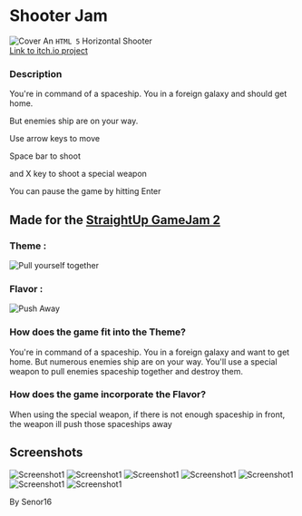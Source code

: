 # Shooter Jam
![Cover](cover.png)
An `HTML 5` Horizontal Shooter   
[Link to itch.io project](https://senor16.itch.io/shooter-jam)

### Description
You're in command of a spaceship. You in a foreign galaxy and should get home.

But enemies ship are on your way. 

Use arrow keys to move

Space bar to shoot

and X key to shoot a special weapon

You can pause the game by hitting Enter

## Made for the [StraightUp GameJam 2](https://itch.io/jam/straightupgamejam2) 
### Theme :  
![Pull yourself together](La4X0_.png)
### Flavor : 
![Push Away](Az_Ktr.png)


### How does the game fit into the Theme?
You're in command of a spaceship. You in a foreign galaxy and want to get home. But numerous enemies ship are on your way. You'll use a special weapon to pull enemies spaceship together and destroy them.

### How does the game incorporate the Flavor?
When using the special weapon, if there is not enough spaceship in front, the weapon ill push those spaceships away

## Screenshots
![Screenshot1](screenshot1.png)
![Screenshot1](screenshot2.png)
![Screenshot1](screenshot3.png)
![Screenshot1](screenshot4.png)
![Screenshot1](screenshot5.png)
![Screenshot1](screenshot6.png)
![Screenshot1](screenshot7.png)

By Senor16
